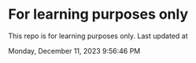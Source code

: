 # For learning purposes only
This repo is for learning purposes only.
Last updated at

Monday, December 11, 2023 9:56:46 PM

